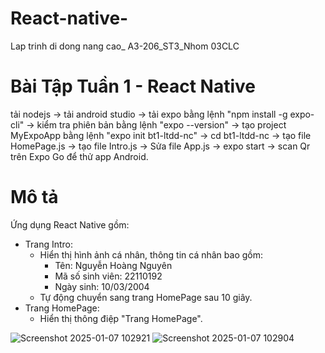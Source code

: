 # React-native-
Lap trinh di dong nang cao_ A3-206_ST3_Nhom 03CLC
# Bài Tập Tuần 1 - React Native
tải nodejs 
-> tải android studio 
-> tải expo bằng lệnh "npm install -g expo-cli" 
-> kiểm tra phiên bản bằng lệnh "expo --version" 
-> tạo project MyExpoApp bằng lệnh "expo init bt1-ltdd-nc" 
-> cd bt1-ltdd-nc 
-> tạo file HomePage.js 
-> tạo file Intro.js 
-> Sửa file App.js 
-> expo start 
-> scan Qr trên Expo Go để thử app Android.
# Mô tả
Ứng dụng React Native gồm:
- Trang Intro:
  - Hiển thị hình ảnh cá nhân, thông tin cá nhân bao gồm:
    - Tên: Nguyễn Hoàng Nguyên
    - Mã số sinh viên: 22110192
    - Ngày sinh: 10/03/2004
  - Tự động chuyển sang trang HomePage sau 10 giây.
- Trang HomePage:
  - Hiển thị thông điệp "Trang HomePage".

![Screenshot 2025-01-07 102921](https://github.com/user-attachments/assets/eb195945-65c0-4dff-b3c4-49cb1f2dd2cf)
![Screenshot 2025-01-07 102904](https://github.com/user-attachments/assets/bda4284d-1c81-474c-b1d0-7738e12bfc57)



